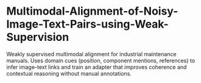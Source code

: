 # Multimodal-Alignment-of-Noisy-Image-Text-Pairs-using-Weak-Supervision
Weakly supervised multimodal alignment for industrial maintenance manuals. Uses domain cues (position, component mentions, references) to infer image–text links and train an adapter that improves coherence and contextual reasoning without manual annotations.
